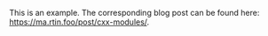 This is an example. The corresponding blog post can be found here: https://ma.rtin.foo/post/cxx-modules/.
